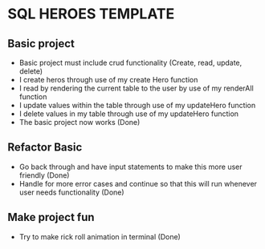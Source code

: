 # **SQL HEROES TEMPLATE** 

## Basic project 
- Basic project must include crud functionality (Create, read, update, delete)
- I create heros through use of my create Hero function 
- I read by rendering the current table to the user by use of my renderAll function 
- I update values within the table through use of my updateHero function 
- I delete values in my table through use of my updateHero function 
- The basic project now works (Done)

## Refactor Basic 
- Go back through and have input statements to make this more user friendly (Done)
- Handle for more error cases and continue so that this will run whenever user needs functionality (Done)

## Make project fun 
- Try to make rick roll animation in terminal (Done) 


